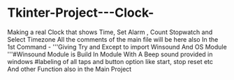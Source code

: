 # Tkinter-Project---Clock-
Making a real Clock that shows Time, Set Alarm ,  Count Stopwatch and Select Timezone 
All the comments of the main file will be here also 
In the 1st Command -
'''Giving Try and Except to import Winsound And OS Module '''#Winsound Module is Build In Module With A Beep sound provided in windows
             #labeling of all taps and button option like start, stop reset etc    
And other Function also in the Main Project
